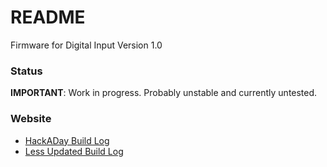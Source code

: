 README
======
Firmware for Digital Input Version 1.0

### Status
**IMPORTANT**: Work in progress. Probably unstable and currently untested.

### Website
 * [HackADay Build Log](https://hackaday.io/project/1436-aquapic-aquarium-controller)
 * [Less Updated Build Log](https://sites.google.com/site/aquapicbuildlog/)
